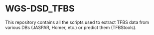 # WGS-DSD_TFBS
This repository contains all the scripts used to extract TFBS data from various DBs (JASPAR, Homer, etc.) or predict them (TFBStools).
